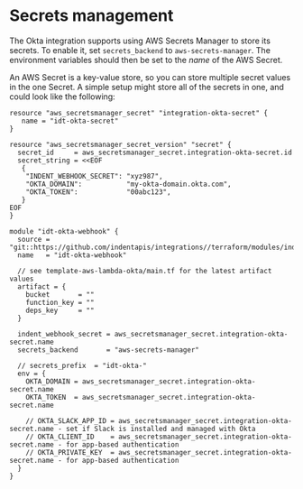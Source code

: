 Secrets management
==================

The Okta integration supports using AWS Secrets Manager to store its secrets.
To enable it, set `secrets_backend` to `aws-secrets-manager`. The environment
variables should then be set to the *name* of the AWS Secret.

An AWS Secret is a key-value store, so you can store multiple secret values
in the one Secret. A simple setup might store all of the secrets in one, and
could look like the following:

```
resource "aws_secretsmanager_secret" "integration-okta-secret" {
   name = "idt-okta-secret"
}

resource "aws_secretsmanager_secret_version" "secret" {
  secret_id     = aws_secretsmanager_secret.integration-okta-secret.id
  secret_string = <<EOF
   {
    "INDENT_WEBHOOK_SECRET": "xyz987",
    "OKTA_DOMAIN":           "my-okta-domain.okta.com",
    "OKTA_TOKEN":            "00abc123",
   }
EOF
}

module "idt-okta-webhook" {
  source = "git::https://github.com/indentapis/integrations//terraform/modules/indent_runtime_aws_lambda"
  name   = "idt-okta-webhook"
  
  // see template-aws-lambda-okta/main.tf for the latest artifact values
  artifact = {
    bucket       = ""
    function_key = ""
    deps_key     = ""
  }
  
  indent_webhook_secret = aws_secretsmanager_secret.integration-okta-secret.name
  secrets_backend       = "aws-secrets-manager"
  
  // secrets_prefix  = "idt-okta-"
  env = {
    OKTA_DOMAIN = aws_secretsmanager_secret.integration-okta-secret.name
    OKTA_TOKEN  = aws_secretsmanager_secret.integration-okta-secret.name

    // OKTA_SLACK_APP_ID = aws_secretsmanager_secret.integration-okta-secret.name - set if Slack is installed and managed with Okta
    // OKTA_CLIENT_ID    = aws_secretsmanager_secret.integration-okta-secret.name - for app-based authentication
    // OKTA_PRIVATE_KEY  = aws_secretsmanager_secret.integration-okta-secret.name - for app-based authentication
  }
}
```
